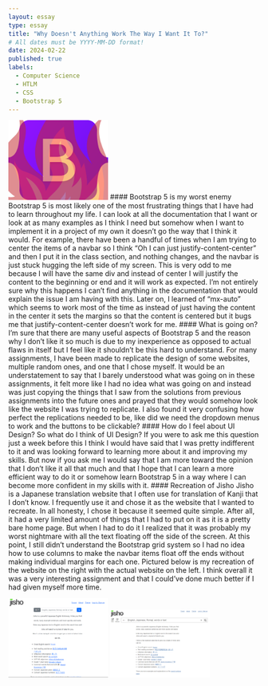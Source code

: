 ```yaml
---
layout: essay
type: essay
title: "Why Doesn't Anything Work The Way I Want It To?"
# All dates must be YYYY-MM-DD format!
date: 2024-02-22
published: true
labels:
  - Computer Science
  - HTLM
  - CSS
  - Bootstrap 5
---
```

<img width="200px" class="rounded float-start pe-4" src="../img/oie_3pebb3sVULTO.png">
#### Bootstrap 5 is my worst enemy
Bootstrap 5 is most likely one of the most frustrating things that I have had to learn throughout my life. I can look at all the documentation that I want or look at as many examples as I think I need but somehow when I want to implement it in a project of my own it doesn’t go the way that I think it would. For example, there have been a handful of times when I am trying to center the items of a navbar so I think “Oh I can just justify-content-center” and then I put it in the class section, and nothing changes, and the navbar is just stuck hugging the left side of my screen. This is very odd to me because I will have the same div and instead of center I will justify the content to the beginning or end and it will work as expected. I’m not entirely sure why this happens I can’t find anything in the documentation that would explain the issue I am having with this. Later on, I learned of “mx-auto” which seems to work most of the time as instead of just having the content in the center it sets the margins so that the content is centered but it bugs me that justify-content-center doesn’t work for me.
#### What is going on?
I’m sure that there are many useful aspects of Bootstrap 5 and the reason why I don’t like it so much is due to my inexperience as opposed to actual flaws in itself but I feel like it shouldn’t be this hard to understand. For many assignments, I have been made to replicate the design of some websites, multiple random ones, and one that I chose myself. It would be an understatement to say that I barely understood what was going on in these assignments, it felt more like I had no idea what was going on and instead was just copying the things that I saw from the solutions from previous assignments into the future ones and prayed that they would somehow look like the website I was trying to replicate. I also found it very confusing how perfect the replications needed to be, like did we need the dropdown menus to work and the buttons to be clickable? 
#### How do I feel about UI Design?
So what do I think of UI Design? If you were to ask me this question just a week before this I think I would have said that I was pretty indifferent to it and was looking forward to learning more about it and improving my skills. But now if you ask me I would say that I am more toward the opinion that I don’t like it all that much and that I hope that I can learn a more efficient way to do it or somehow learn Bootstrap 5 in a way where I can become more confident in my skills with it.
#### Recreation of Jisho
Jisho is a Japanese translation website that I often use for translation of Kanji that I don’t know. I frequently use it and chose it as the website that I wanted to recreate. In all honesty, I chose it because it seemed quite simple. After all, it had a very limited amount of things that I had to put on it as it is a pretty bare home page. But when I had to do it I realized that it was probably my worst nightmare with all the text floating off the side of the screen. At this point, I still didn’t understand the Bootstrap grid system so I had no idea how to use columns to make the navbar items float off the ends without making individual margins for each one. Pictured below is my recreation of the website on the right with the actual website on the left. I think overall it was a very interesting assignment and that I could’ve done much better if I had given myself more time.

<img width="200px" class="rounded float-start pe-4" src="../img/image_2024-02-22_181819860.png"> <img width="200px" class="rounded float-start pe-4" src="../img/image_2024-02-22_181851601.png">
